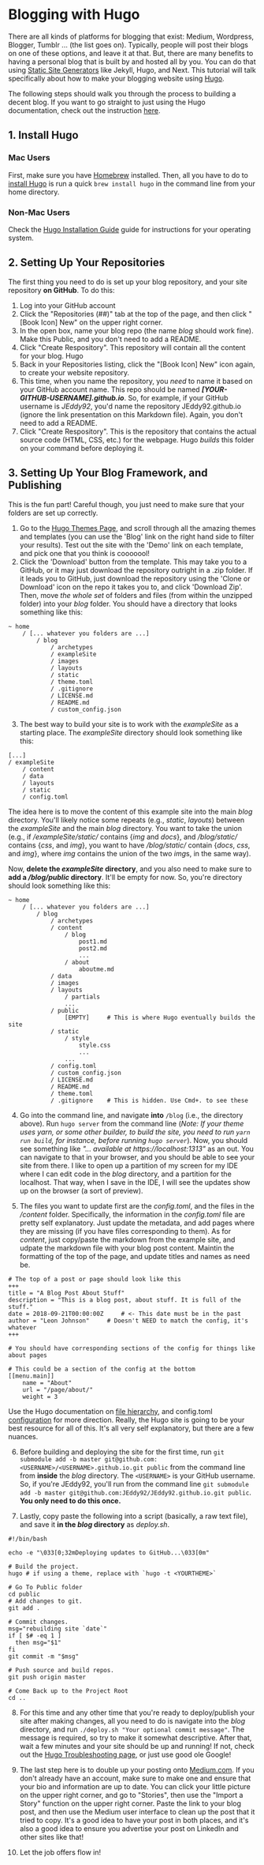 # Blogging with Hugo
There are all kinds of platforms for blogging that exist: Medium, Wordpress, Blogger, Tumblr ... (the list goes on). Typically, people will post their blogs on one of these options, and leave it at that. But, there are many benefits to having a personal blog that is built by and hosted all by you. You can do that using [Static Site Generators](https://www.staticgen.com/) like Jekyll, Hugo, and Next. This tutorial will talk specifically about how to make your blogging website using [Hugo](https://gohugo.io/).

The following steps should walk you through the process to building a decent blog. If you want to go straight to just using the Hugo documentation, check out the instruction [here](https://gohugo.io/hosting-and-deployment/hosting-on-github/#github-user-or-organization-pages).

## 1. Install Hugo
### Mac Users
First, make sure you have [Homebrew](https://brew.sh/) installed. Then, all you have to do to [install Hugo](https://gohugo.io/getting-started/quick-start/) is run a quick `brew install hugo` in the command line from your home directory.

### Non-Mac Users
Check the [Hugo Installation Guide](https://gohugo.io/getting-started/installing) guide for instructions for your operating system.

## 2. Setting Up Your Repositories
The first thing you need to do is set up your blog repository, and your site repository **on GitHub**. To do this:

1. Log into your GitHub account
2. Click the "Repositories (##)" tab at the top of the page, and then click "[Book Icon] New" on the upper right corner.
3. In the open box, name your blog repo (the name *blog* should work fine). Make this Public, and you don't need to add a README.
4. Click "Create Respository". This repository will contain all the content for your blog. Hugo
5. Back in your Repositories listing, click the "[Book Icon] New" icon again, to create your website repository.
6. This time, when you name the repository, you *need* to name it based on your GitHub account name. This repo should be named ***[YOUR-GITHUB-USERNAME].github.io***. So, for example, if your GitHub username is *JEddy92*, you'd name the repository JEddy92.github.io (ignore the link presentation on this Markdown file). Again, you don't need to add a README.
7. Click "Create Respository". This is the repository that contains the actual source code (HTML, CSS, etc.) for the webpage. Hugo *builds* this folder on your command before deploying it.

## 3. Setting Up Your Blog Framework, and Publishing
This is the fun part! Careful though, you just need to make sure that your folders are set up correctly.

1. Go to the [Hugo Themes Page](https://themes.gohugo.io/), and scroll through all the amazing themes and templates (you can use the 'Blog' link on the right hand side to filter your results). Test out the site with the 'Demo' link on each template, and pick one that you think is cooooool!
2. Click the 'Download' button from the template. This may take you to a GitHub, or it may just download the repository outright in a .zip folder. If it leads you to GitHub, just download the repository using the 'Clone or Download' icon on the repo it takes you to, and click 'Download Zip'. Then, move *the whole set* of folders and files (from within the unzipped folder) into your *blog* folder. You should have a directory that looks something like this:
```
~ home
    / [... whatever you folders are ...]
        / blog
            / archetypes
            / exampleSite
            / images
            / layouts
            / static
            / theme.toml
            / .gitignore
            / LICENSE.md
            / README.md
            / custom_config.json
```
3. The best way to build your site is to work with the *exampleSite* as a starting place. The *exampleSite* directory should look something like this:
```
[...]
/ exampleSite
    / content
    / data
    / layouts
    / static
    / config.toml
```
The idea here is to move the content of this example site into the main *blog* directory. You'll likely notice some repeats (e.g., *static*, *layouts*) between the *exampleSite* and the main *blog* directory. You want to take the union (e.g., if */exampleSite/static/* contains {*img* and *docs*}, and */blog/static/* contains {*css*, and *img*}, you want to have */blog/static/* contain {*docs*, *css*, and *img*}, where *img* contains the union of the two *img*s, in the same way).

Now, **delete the *exampleSite* directory**, and you also need to make sure to **add a */blog/public* directory**. It'll be empty for now. So, you're directory should look something like this:
```
~ home
    / [... whatever you folders are ...]
        / blog
            / archetypes
            / content
                / blog
                    post1.md
                    post2.md
                    ...
                / about
                    aboutme.md
            / data
            / images
            / layouts
                / partials
                ...
            / public
                [EMPTY]     # This is where Hugo eventually builds the site
            / static
                / style
                    style.css
                    ...
                ...
            / config.toml
            / custom_config.json
            / LICENSE.md
            / README.md
            / theme.toml
            / .gitignore    # This is hidden. Use Cmd+. to see these
```
4. Go into the command line, and navigate **into** `/blog` (i.e., the directory above). Run `hugo server` from the command line (*Note: If your theme uses yarn, or some other builder, to build the site, you need to run `yarn run build`, for instance, before running `hugo server`*). Now, you should see something like *"... available at https://localhost:1313"* as an out. You can navigate to that in your browser, and you should be able to see your site from there. I like to open up a partition of my screen for my IDE where I can edit code in the *blog* directory, and a partition for the localhost. That way, when I save in the IDE, I will see the updates show up on the browser (a sort of preview).

5. The files you want to update first are the *config.toml*, and the files in the */content* folder. Specifically, the information in the *config.toml* file are pretty self explanatory. Just update the metadata, and add pages where they are missing (if you have files corresponding to them). As for *content*, just copy/paste the markdown from the example site, and udpate the markdown file with your blog post content. Maintin the formatting of the top of the page, and update titles and names as need be.

```
# The top of a post or page should look like this
+++
title = "A Blog Post About Stuff"
description = "This is a blog post, about stuff. It is full of the stuff."
date = 2018-09-21T00:00:00Z     # <- This date must be in the past
author = "Leon Johnson"     # Doesn't NEED to match the config, it's whatever
+++

# You should have corresponding sections of the config for things like about pages

# This could be a section of the config at the bottom
[[menu.main]]
    name = "About"
    url = "/page/about/"
    weight = 3
```

Use the Hugo documentation on [file hierarchy](https://gohugo.io/content-management/organization/), and config.toml [configuration](https://gohugo.io/getting-started/configuration/) for more direction. Really, the Hugo site is going to be your best resource for all of this. It's all very self explanatory, but there are a few nuances.

6. Before building and deploying the site for the first time, run `git submodule add -b master git@github.com:<USERNAME>/<USERNAME>.github.io.git public` from the command line from **inside** the *blog* directory. The `<USERNAME>` is your GitHub username. So, if you're JEddy92, you'll run from the command line `git submodule add -b master git@github.com:JEddy92/JEddy92.github.io.git public`. **You only need to do this once.**

7. Lastly, copy paste the following into a script (basically, a raw text file), and save it **in the *blog* directory** as *deploy.sh*.
```
#!/bin/bash

echo -e "\033[0;32mDeploying updates to GitHub...\033[0m"

# Build the project.
hugo # if using a theme, replace with `hugo -t <YOURTHEME>`

# Go To Public folder
cd public
# Add changes to git.
git add .

# Commit changes.
msg="rebuilding site `date`"
if [ $# -eq 1 ]
  then msg="$1"
fi
git commit -m "$msg"

# Push source and build repos.
git push origin master

# Come Back up to the Project Root
cd ..
```

8. For this time and any other time that you're ready to deploy/publish your site after making changes, all you need to do is navigate into the *blog* directory, and run `./deploy.sh "Your optional commit message"`. The message is required, so try to make it somewhat descriptive. After that, wait a few minutes and your site should be up and running! If not, check out the [Hugo Troubleshooting page](https://gohugo.io/troubleshooting/), or just use good ole Google!

9. The last step here is to double up your posting onto [Medium.com](https://medium.com/). If you don't already have an account, make sure to make one and ensure that your bio and information are up to date. You can click your little picture on the upper right corner, and go to "Stories", then use the "Import a Story" function on the upper right corner. Paste the link to your blog post, and then use the Medium user interface to clean up the post that it tried to copy. It's a good idea to have your post in both places, and it's also a good idea to ensure you advertise your post on LinkedIn and other sites like that!

10. Let the job offers flow in!


